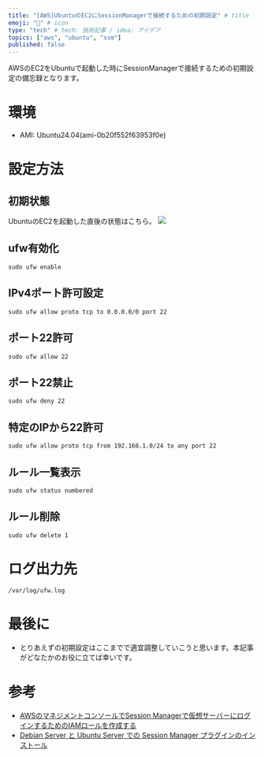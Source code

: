 ```yaml
---
title: "[AWS]UbuntuのEC2にSessionManagerで接続するための初期設定" # title
emoji: "🦛" # icon
type: "tech" # tech: 技術記事 / idea: アイデア
topics: ["aws", "ubuntu", "ssm"]
published: false
---
```

AWSのEC2をUbuntuで起動した時にSessionManagerで接続するための初期設定の備忘録となります。


# 環境
- AMI: Ubuntu24.04(ami-0b20f552f63953f0e)

# 設定方法
## 初期状態
UbuntuのEC2を起動した直後の状態はこちら。
![](https://storage.googleapis.com/zenn-user-upload/f95eee82e39e-20241129.png)

## ufw有効化
```
sudo ufw enable
```

## IPv4ポート許可設定
```
sudo ufw allow proto tcp to 0.0.0.0/0 port 22
```

## ポート22許可
```
sudo ufw allow 22
```

## ポート22禁止
```
sudo ufw deny 22
```

## 特定のIPから22許可
```
sudo ufw allow proto tcp from 192.168.1.0/24 to any port 22
```

## ルール一覧表示
```
sudo ufw status numbered
```

## ルール削除
```
sudo ufw delete 1
```

# ログ出力先
```
/var/log/ufw.log
```

# 最後に
- とりあえずの初期設定はここまでで適宜調整していこうと思います。本記事がどなたかのお役に立てば幸いです。

# 参考
- [AWSのマネジメントコンソールでSession Managerで仮想サーバーにログインするためのIAMロールを作成する](https://qiita.com/h_horiguchi/items/813d5944e270aa0e2069)
- [Debian Server と Ubuntu Server での Session Manager プラグインのインストール](https://docs.aws.amazon.com/ja_jp/systems-manager/latest/userguide/install-plugin-debian-and-ubuntu.html)
